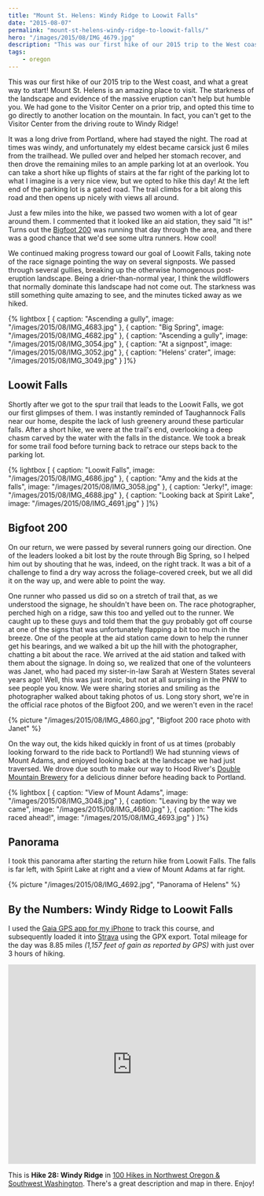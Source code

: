 ```yaml
---
title: "Mount St. Helens: Windy Ridge to Loowit Falls"
date: "2015-08-07"
permalink: "mount-st-helens-windy-ridge-to-loowit-falls/"
hero: "/images/2015/08/IMG_4679.jpg"
description: "This was our first hike of our 2015 trip to the West coast, and what a great way to start! Mount St. Helens is an amazing place to visit."
tags:
    - oregon
---
```


This was our first hike of our 2015 trip to the West coast, and what a great way to start! Mount St. Helens is an amazing place to visit. The starkness of the landscape and evidence of the massive eruption can't help but humble you. We had gone to the Visitor Center on a prior trip, and opted this time to go directly to another location on the mountain. In fact, you can't get to the Visitor Center from the driving route to Windy Ridge!

It was a long drive from Portland, where had stayed the night. The road at times was windy, and unfortunately my eldest became carsick just 6 miles from the trailhead. We pulled over and helped her stomach recover, and then drove the remaining miles to an ample parking lot at an overlook. You can take a short hike up flights of stairs at the far right of the parking lot to what I imagine is a very nice view, but we opted to hike this day! At the left end of the parking lot is a gated road. The trail climbs for a bit along this road and then opens up nicely with views all around.

Just a few miles into the hike, we passed two women with a lot of gear around them. I commented that it looked like an aid station, they said "It is!" Turns out the [Bigfoot 200](http://www.bigfoot200.com/) was running that day through the area, and there was a good chance that we'd see some ultra runners. How cool!

We continued making progress toward our goal of Loowit Falls, taking note of the race signage pointing the way on several signposts. We passed through several gullies, breaking up the otherwise homogenous post-eruption landscape. Being a drier-than-normal year, I think the wildflowers that normally dominate this landscape had not come out. The starkness was still something quite amazing to see, and the minutes ticked away as we hiked.

{% lightbox [
    { caption: "Ascending a gully", image: "/images/2015/08/IMG_4683.jpg" },
    { caption: "Big Spring", image: "/images/2015/08/IMG_4682.jpg" },
    { caption: "Ascending a gully", image: "/images/2015/08/IMG_3054.jpg" },
    { caption: "At a signpost", image: "/images/2015/08/IMG_3052.jpg" },
    { caption: "Helens' crater", image: "/images/2015/08/IMG_3049.jpg" }
]%}

## Loowit Falls

Shortly after we got to the spur trail that leads to the Loowit Falls, we got our first glimpses of them. I was instantly reminded of Taughannock Falls near our home, despite the lack of lush greenery around these particular falls. After a short hike, we were at the trail's end, overlooking a deep chasm carved by the water with the falls in the distance. We took a break for some trail food before turning back to retrace our steps back to the parking lot.

{% lightbox [
    { caption: "Loowit Falls", image: "/images/2015/08/IMG_4686.jpg" },
    { caption: "Amy and the kids at the falls", image: "/images/2015/08/IMG_3058.jpg" },
    { caption: "Jerky!", image: "/images/2015/08/IMG_4688.jpg" },
    { caption: "Looking back at Spirit Lake", image: "/images/2015/08/IMG_4691.jpg" }
]%}

## Bigfoot 200

On our return, we were passed by several runners going our direction. One of the leaders looked a bit lost by the route through Big Spring, so I helped him out by shouting that he was, indeed, on the right track. It was a bit of a challenge to find a dry way across the foliage-covered creek, but we all did it on the way up, and were able to point the way.

One runner who passed us did so on a stretch of trail that, as we understood the signage, he shouldn't have been on. The race photographer, perched high on a ridge, saw this too and yelled out to the runner. We caught up to these guys and told them that the guy probably got off course at one of the signs that was unfortunately flapping a bit too much in the breeze. One of the people at the aid station came down to help the runner get his bearings, and we walked a bit up the hill with the photographer, chatting a bit about the race. We arrived at the aid station and talked with them about the signage. In doing so, we realized that one of the volunteers was Janet, who had paced my sister-in-law Sarah at Western States several years ago! Well, this was just ironic, but not at all surprising in the PNW to see people you know. We were sharing stories and smiling as the photographer walked about taking photos of us. Long story short, we're in the official race photos of the Bigfoot 200, and we weren't even in the race!

{% picture "/images/2015/08/IMG_4860.jpg", "Bigfoot 200 race photo with Janet" %}

On the way out, the kids hiked quickly in front of us at times (probably looking forward to the ride back to Portland!) We had stunning views of Mount Adams, and enjoyed looking back at the landscape we had just traversed. We drove due south to make our way to Hood River's [Double Mountain Brewery](http://www.doublemountainbrewery.com/) for a delicious dinner before heading back to Portland.

{% lightbox [
    { caption: "View of Mount Adams", image: "/images/2015/08/IMG_3048.jpg" },
    { caption: "Leaving by the way we came", image: "/images/2015/08/IMG_4680.jpg" },
    { caption: "The kids raced ahead!", image: "/images/2015/08/IMG_4693.jpg" }
]%}

## Panorama

I took this panorama after starting the return hike from Loowit Falls. The falls is far left, with Spirit Lake at right and a view of Mount Adams at far right.

{% picture "/images/2015/08/IMG_4692.jpg", "Panorama of Helens" %}

## By the Numbers: Windy Ridge to Loowit Falls

I used the [Gaia GPS app for my iPhone](https://www.gaiagps.com) to track this course, and subsequently loaded it into [Strava](https://www.strava.com/activities/windy-ridge-to-loowit-falls-371460323) using the GPX export. Total mileage for the day was 8.85 miles _(1,157 feet of gain as reported by GPS)_ with just over 3 hours of hiking.

<iframe src="https://www.strava.com/activities/371460323/embed/bc0cdaa5c087b5416c007517aa8e3bb6b5d0f260" width="100%" height="405" frameborder="0" scrolling="no"></iframe>

This is **Hike 28: Windy Ridge** in [100 Hikes in Northwest Oregon & Southwest Washington](http://www.amazon.com/gp/product/1939312000/ref=as_li_tl?ie=UTF8&camp=1789&creative=390957&creativeASIN=1939312000&linkCode=as2&tag=lunchtaker-20&linkId=G7LCUJOU434YIRPS). There's a great description and map in there. Enjoy!

